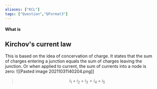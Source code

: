 ```yaml
---
aliases: ["KCL"]
tags: ["Question","QFormat3"]
---
```


#### What is
## Kirchov's current law
This is based on the idea of concervation of charge.
It states that the sum of charges entering a junction equals the sum of charges leaving the junction.
Or when applied to current, the sum of currents into a node is zero:
![[Pasted image 20211031140204.png]]

> $$ i_1 + i_2 + i_3 = i_4 + i_5 $$ 